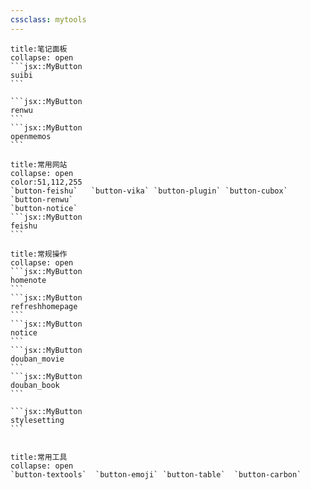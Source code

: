 ```yaml
---
cssclass: mytools
---
```


````ad-abstract
title:笔记面板
collapse: open
```jsx::MyButton
suibi
```

```jsx::MyButton
renwu
```
```jsx::MyButton
openmemos
```

````

````ad-example
title:常用网站
collapse: open
color:51,112,255
`button-feishu`   `button-vika` `button-plugin` `button-cubox` `button-renwu`
`button-notice`
```jsx::MyButton
feishu
```

````


````ad-info
title:常规操作
collapse: open
```jsx::MyButton
homenote
```
```jsx::MyButton
refreshhomepage
```
```jsx::MyButton
notice
```
```jsx::MyButton
douban_movie
```
```jsx::MyButton
douban_book
```

```jsx::MyButton
stylesetting
```


````


````ad-tip
title:常用工具
collapse: open
`button-textools`  `button-emoji` `button-table`  `button-carbon`

````

